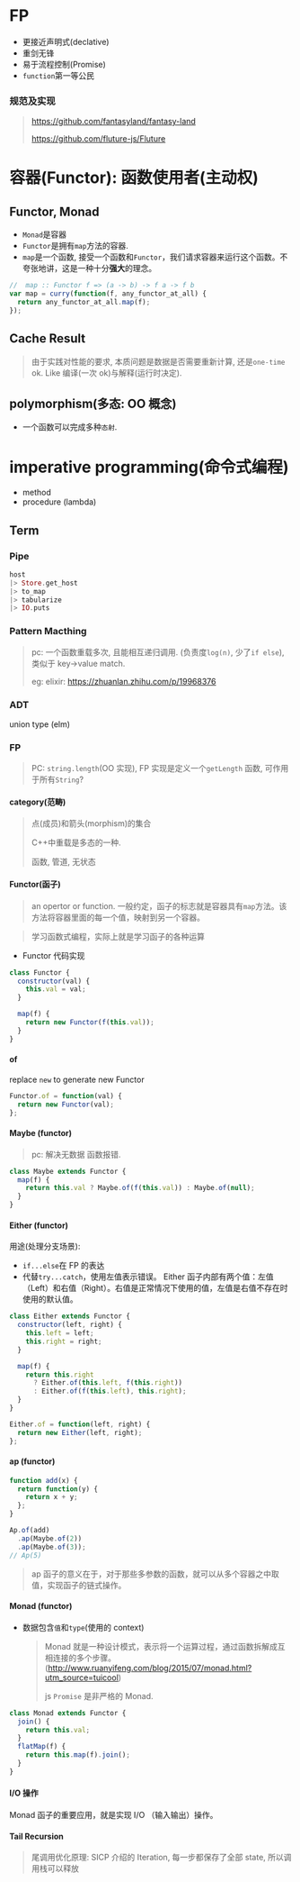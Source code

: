 # FP

* 更接近声明式(declative)
* 重剑无锋
* 易于流程控制(Promise)
* `function`第一等公民

### 规范及实现

> https://github.com/fantasyland/fantasy-land
>
> https://github.com/fluture-js/Fluture

# 容器(Functor): 函数使用者(主动权)

## Functor, Monad

* `Monad`是容器
* `Functor`是拥有`map`方法的容器.
* `map`是一个函数, 接受一个函数和`Functor`，我们请求容器来运行这个函数。不夸张地讲，这是一种十分**强大**的理念。

```js
//  map :: Functor f => (a -> b) -> f a -> f b
var map = curry(function(f, any_functor_at_all) {
  return any_functor_at_all.map(f);
});
```

## Cache Result

> 由于实践对性能的要求, 本质问题是数据是否需要重新计算, 还是`one-time` ok. Like 编译(一次 ok)与解释(运行时决定).

## polymorphism(多态: OO 概念)

* 一个函数可以完成多种`态射`.

# imperative programming(命令式编程)

* method
* procedure (lambda)

## Term

### Pipe

```elixir
host
|> Store.get_host
|> to_map
|> tabularize
|> IO.puts
```

### Pattern Macthing

> pc: 一个函数重载多次, 且能相互递归调用. (负责度`log(n)`, 少了`if else`), 类似于 key->value match.
>
> eg: elixir: https://zhuanlan.zhihu.com/p/19968376

### ADT

union type (elm)

### FP

> PC: `string.length`(OO 实现), FP 实现是定义一个`getLength` 函数, 可作用于所有`String`?

#### category(范畴)

> 点(成员)和箭头(morphism)的集合
>
> C++中重载是多态的一种.
>
> 函数, 管道, 无状态

#### Functor(函子)

> an opertor or function.
> 一般约定，函子的标志就是容器具有`map`方法。该方法将容器里面的每一个值，映射到另一个容器。

> 学习函数式编程，实际上就是学习函子的各种运算

* Functor 代码实现

```js
class Functor {
  constructor(val) {
    this.val = val;
  }

  map(f) {
    return new Functor(f(this.val));
  }
}
```

#### of

replace `new` to generate new Functor

```js
Functor.of = function(val) {
  return new Functor(val);
};
```

#### Maybe (functor)

> pc: 解决无数据 函数报错.

```js
class Maybe extends Functor {
  map(f) {
    return this.val ? Maybe.of(f(this.val)) : Maybe.of(null);
  }
}
```

#### Either (functor)

用途(处理分支场景):

* `if...else`在 FP 的表达
* 代替`try...catch`，使用左值表示错误。
  Either 函子内部有两个值：左值（Left）和右值（Right）。右值是正常情况下使用的值，左值是右值不存在时使用的默认值。

```js
class Either extends Functor {
  constructor(left, right) {
    this.left = left;
    this.right = right;
  }

  map(f) {
    return this.right
      ? Either.of(this.left, f(this.right))
      : Either.of(f(this.left), this.right);
  }
}

Either.of = function(left, right) {
  return new Either(left, right);
};
```

#### ap (functor)

```js
function add(x) {
  return function(y) {
    return x + y;
  };
}

Ap.of(add)
  .ap(Maybe.of(2))
  .ap(Maybe.of(3));
// Ap(5)
```

> ap 函子的意义在于，对于那些多参数的函数，就可以从多个容器之中取值，实现函子的链式操作。

#### Monad (functor)

* 数据包含`值`和`type`(使用的 context)
  > Monad 就是一种设计模式，表示将一个运算过程，通过函数拆解成互相连接的多个步骤。 (http://www.ruanyifeng.com/blog/2015/07/monad.html?utm_source=tuicool)
  >
  > js `Promise` 是非严格的 Monad.

```js
class Monad extends Functor {
  join() {
    return this.val;
  }
  flatMap(f) {
    return this.map(f).join();
  }
}
```

#### I/O 操作

Monad 函子的重要应用，就是实现 I/O （输入输出）操作。

#### Tail Recursion

> 尾调用优化原理: SICP 介绍的 Iteration, 每一步都保存了全部 state, 所以调用栈可以释放
